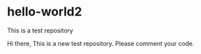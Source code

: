 # hello-world2
This is a test repository

Hi there,
This is a new test repository. Please comment your code.

